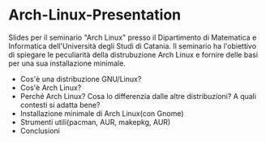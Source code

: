 # Arch-Linux-Presentation
Slides per il seminario "Arch Linux" presso il Dipartimento di Matematica e Informatica dell'Università degli Studi di Catania. Il seminario ha l'obiettivo di spiegare le peculiarità della distrubuzione Arch Linux e fornire delle basi per una sua installazione minimale.

- Cos'è una distribuzione GNU/Linux?
- Cos'è Arch Linux?
- Perché Arch Linux? Cosa lo differenzia dalle altre distribuzioni? A quali contesti si adatta bene?
- Installazione minimale di Arch Linux(con Gnome)
- Strumenti utili(pacman, AUR, makepkg, AUR)
- Conclusioni
